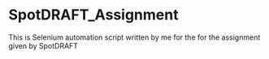 # SpotDRAFT_Assignment
This is Selenium automation script  written by me for the for the assignment given by SpotDRAFT 

